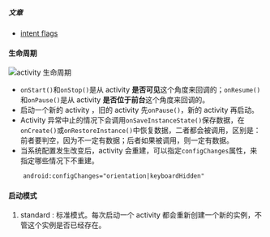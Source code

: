 ##### 文章

- [intent flags](http://blog.csdn.net/berber78/article/details/7278408)




#### 生命周期



![activity 生命周期](https://developer.android.google.cn/images/activity_lifecycle.png?_=6367282)

- `onStart()`和`onStop()`是从 activity **是否可见**这个角度来回调的；`onResume()`和`onPause()`是从 activity **是否位于前台**这个角度来回调的。
- 启动一个新的 activity ，旧的 activity 先`onPause()`，新的 activity 再启动。
- Activity 异常中止的情况下会调用`onSaveInstanceState()`保存数据，在`onCreate()`或`onRestoreInstance()`中恢复数据，二者都会被调用，区别是：前者要判空，因为不一定有数据；后者如果被调用，则一定有数据。
- 当系统配置发生改变后，activity 会重建，可以指定`configChanges`属性，来指定哪些情况下不重建。

```xml
	android:configChanges="orientation|keyboardHidden"
```

#### 启动模式

1. standard : 标准模式。每次启动一个 activity 都会重新创建一个新的实例，不管这个实例是否已经存在。



